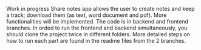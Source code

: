 Work in progress
Share notes app allows the user to create notes and keep a track; download them (as text, word document and pdf). More functionalities will be implemented.
The code is in backend and frontend branches. In orded to run the frontend and backend simultaneously, you should clone the project twice in different folders. More detailed steps on how to run each part are found in the readme files from the 2 branches.
